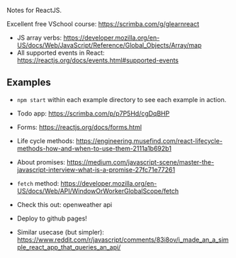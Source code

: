 Notes for ReactJS.

Excellent free VSchool course: https://scrimba.com/g/glearnreact

* JS array verbs: https://developer.mozilla.org/en-US/docs/Web/JavaScript/Reference/Global_Objects/Array/map
* All supported events in React: https://reactjs.org/docs/events.html#supported-events


## Examples

* `npm start` within each example directory to see each example in action.
* Todo app: https://scrimba.com/p/p7P5Hd/cgDqBHP

* Forms: https://reactjs.org/docs/forms.html
* Life cycle methods: https://engineering.musefind.com/react-lifecycle-methods-how-and-when-to-use-them-2111a1b692b1
* About promises: https://medium.com/javascript-scene/master-the-javascript-interview-what-is-a-promise-27fc71e77261
* `fetch` method: https://developer.mozilla.org/en-US/docs/Web/API/WindowOrWorkerGlobalScope/fetch

* Check this out: openweather api
* Deploy to github pages!
* Similar usecase (but simpler): https://www.reddit.com/r/javascript/comments/83i8ov/i_made_an_a_simple_react_app_that_queries_an_api/

